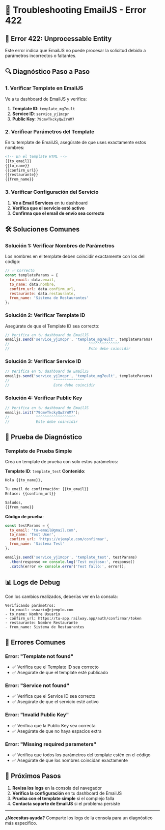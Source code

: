 # 🔧 Troubleshooting EmailJS - Error 422

## 🚨 **Error 422: Unprocessable Entity**

Este error indica que EmailJS no puede procesar la solicitud debido a parámetros incorrectos o faltantes.

## 🔍 **Diagnóstico Paso a Paso**

### **1. Verificar Template en EmailJS**

Ve a tu dashboard de EmailJS y verifica:

1. **Template ID**: `template_mg7eult`
2. **Service ID**: `service_yj1mcpr`
3. **Public Key**: `79cmvTkckyQwZrWM7`

### **2. Verificar Parámetros del Template**

En tu template de EmailJS, asegúrate de que uses exactamente estos nombres:

```html
<!-- En el template HTML -->
{{to_email}}
{{to_name}}
{{confirm_url}}
{{restaurante}}
{{from_name}}
```

### **3. Verificar Configuración del Servicio**

1. **Ve a Email Services** en tu dashboard
2. **Verifica que el servicio esté activo**
3. **Confirma que el email de envío sea correcto**

## 🛠️ **Soluciones Comunes**

### **Solución 1: Verificar Nombres de Parámetros**

Los nombres en el template deben coincidir exactamente con los del código:

```javascript
// ✅ Correcto
const templateParams = {
  to_email: data.email,
  to_name: data.nombre,
  confirm_url: data.confirm_url,
  restaurante: data.restaurante,
  from_name: 'Sistema de Restaurantes'
};
```

### **Solución 2: Verificar Template ID**

Asegúrate de que el Template ID sea correcto:

```javascript
// Verifica en tu dashboard de EmailJS
emailjs.send('service_yj1mcpr', 'template_mg7eult', templateParams)
//                                    ^^^^^^^^^^^^^^
//                                    Este debe coincidir
```

### **Solución 3: Verificar Service ID**

```javascript
// Verifica en tu dashboard de EmailJS
emailjs.send('service_yj1mcpr', 'template_mg7eult', templateParams)
//                    ^^^^^^^^^^^^^^
//                    Este debe coincidir
```

### **Solución 4: Verificar Public Key**

```javascript
// Verifica en tu dashboard de EmailJS
emailjs.init("79cmvTkckyQwZrWM7");
//            ^^^^^^^^^^^^^^^^^^
//            Este debe coincidir
```

## 🧪 **Prueba de Diagnóstico**

### **Template de Prueba Simple**

Crea un template de prueba con solo estos parámetros:

**Template ID**: `template_test`
**Contenido**:
```html
Hola {{to_name}},

Tu email de confirmación: {{to_email}}
Enlace: {{confirm_url}}

Saludos,
{{from_name}}
```

**Código de prueba**:
```javascript
const testParams = {
  to_email: 'tu-email@gmail.com',
  to_name: 'Test User',
  confirm_url: 'https://ejemplo.com/confirmar',
  from_name: 'Sistema Test'
};

emailjs.send('service_yj1mcpr', 'template_test', testParams)
  .then(response => console.log('Test exitoso:', response))
  .catch(error => console.error('Test falló:', error));
```

## 📊 **Logs de Debug**

Con los cambios realizados, deberías ver en la consola:

```
Verificando parámetros:
- to_email: usuario@ejemplo.com
- to_name: Nombre Usuario
- confirm_url: https://tu-app.railway.app/auth/confirmar/token
- restaurante: Nombre Restaurante
- from_name: Sistema de Restaurantes
```

## 🚨 **Errores Comunes**

### **Error: "Template not found"**
- ✅ Verifica que el Template ID sea correcto
- ✅ Asegúrate de que el template esté publicado

### **Error: "Service not found"**
- ✅ Verifica que el Service ID sea correcto
- ✅ Asegúrate de que el servicio esté activo

### **Error: "Invalid Public Key"**
- ✅ Verifica que la Public Key sea correcta
- ✅ Asegúrate de que no haya espacios extra

### **Error: "Missing required parameters"**
- ✅ Verifica que todos los parámetros del template estén en el código
- ✅ Asegúrate de que los nombres coincidan exactamente

## 🎯 **Próximos Pasos**

1. **Revisa los logs** en la consola del navegador
2. **Verifica la configuración** en tu dashboard de EmailJS
3. **Prueba con el template simple** si el complejo falla
4. **Contacta soporte de EmailJS** si el problema persiste

---

**¿Necesitas ayuda?** Comparte los logs de la consola para un diagnóstico más específico.
